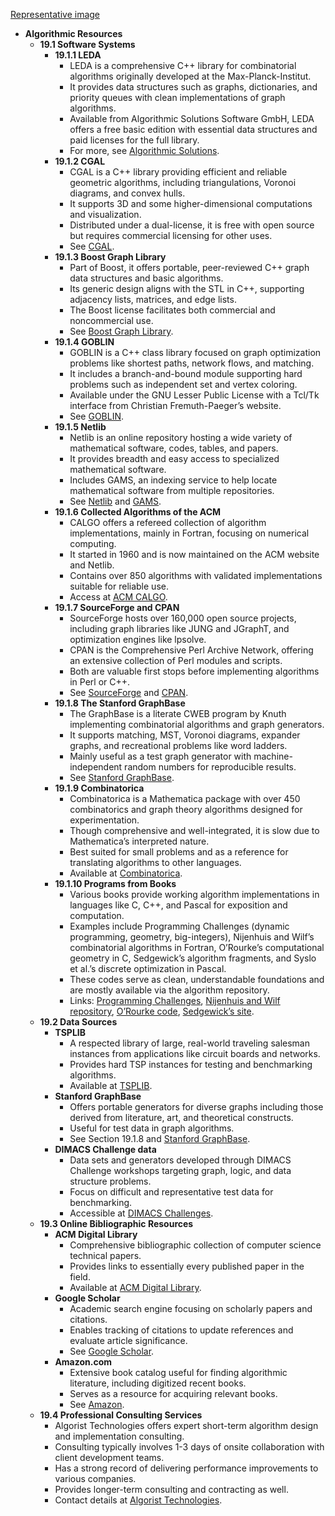 [Representative image](ADM-ch19-resources-algos.best.png)

- **Algorithmic Resources**  
  - **19.1 Software Systems**  
    - **19.1.1 LEDA**  
      - LEDA is a comprehensive C++ library for combinatorial algorithms originally developed at the Max-Planck-Institut.  
      - It provides data structures such as graphs, dictionaries, and priority queues with clean implementations of graph algorithms.  
      - Available from Algorithmic Solutions Software GmbH, LEDA offers a free basic edition with essential data structures and paid licenses for the full library.  
      - For more, see [Algorithmic Solutions](http://www.algorithmic-solutions.com/).  
    - **19.1.2 CGAL**  
      - CGAL is a C++ library providing efficient and reliable geometric algorithms, including triangulations, Voronoi diagrams, and convex hulls.  
      - It supports 3D and some higher-dimensional computations and visualization.  
      - Distributed under a dual-license, it is free with open source but requires commercial licensing for other uses.  
      - See [CGAL](https://www.cgal.org).  
    - **19.1.3 Boost Graph Library**  
      - Part of Boost, it offers portable, peer-reviewed C++ graph data structures and basic algorithms.  
      - Its generic design aligns with the STL in C++, supporting adjacency lists, matrices, and edge lists.  
      - The Boost license facilitates both commercial and noncommercial use.  
      - See [Boost Graph Library](https://www.boost.org/libs/graph/doc).  
    - **19.1.4 GOBLIN**  
      - GOBLIN is a C++ class library focused on graph optimization problems like shortest paths, network flows, and matching.  
      - It includes a branch-and-bound module supporting hard problems such as independent set and vertex coloring.  
      - Available under the GNU Lesser Public License with a Tcl/Tk interface from Christian Fremuth-Paeger’s website.  
      - See [GOBLIN](http://www.math.uni-augsburg.de/~fremuth/goblin.html).  
    - **19.1.5 Netlib**  
      - Netlib is an online repository hosting a wide variety of mathematical software, codes, tables, and papers.  
      - It provides breadth and easy access to specialized mathematical software.  
      - Includes GAMS, an indexing service to help locate mathematical software from multiple repositories.  
      - See [Netlib](http://www.netlib.org) and [GAMS](http://gams.nist.gov).  
    - **19.1.6 Collected Algorithms of the ACM**  
      - CALGO offers a refereed collection of algorithm implementations, mainly in Fortran, focusing on numerical computing.  
      - It started in 1960 and is now maintained on the ACM website and Netlib.  
      - Contains over 850 algorithms with validated implementations suitable for reliable use.  
      - Access at [ACM CALGO](http://www.acm.org/calgo/).  
    - **19.1.7 SourceForge and CPAN**  
      - SourceForge hosts over 160,000 open source projects, including graph libraries like JUNG and JGraphT, and optimization engines like lpsolve.  
      - CPAN is the Comprehensive Perl Archive Network, offering an extensive collection of Perl modules and scripts.  
      - Both are valuable first stops before implementing algorithms in Perl or C++.  
      - See [SourceForge](https://sourceforge.net) and [CPAN](https://www.cpan.org).  
    - **19.1.8 The Stanford GraphBase**  
      - The GraphBase is a literate CWEB program by Knuth implementing combinatorial algorithms and graph generators.  
      - It supports matching, MST, Voronoi diagrams, expander graphs, and recreational problems like word ladders.  
      - Mainly useful as a test graph generator with machine-independent random numbers for reproducible results.  
      - See [Stanford GraphBase](http://www-cs-faculty.stanford.edu/~knuth/sgb.html).  
    - **19.1.9 Combinatorica**  
      - Combinatorica is a Mathematica package with over 450 combinatorics and graph theory algorithms designed for experimentation.  
      - Though comprehensive and well-integrated, it is slow due to Mathematica’s interpreted nature.  
      - Best suited for small problems and as a reference for translating algorithms to other languages.  
      - Available at [Combinatorica](http://www.combinatorica.com).  
    - **19.1.10 Programs from Books**  
      - Various books provide working algorithm implementations in languages like C, C++, and Pascal for exposition and computation.  
      - Examples include Programming Challenges (dynamic programming, geometry, big-integers), Nijenhuis and Wilf’s combinatorial algorithms in Fortran, O’Rourke’s computational geometry in C, Sedgewick’s algorithm fragments, and Syslo et al.’s discrete optimization in Pascal.  
      - These codes serve as clean, understandable foundations and are mostly available via the algorithm repository.  
      - Links: [Programming Challenges](http://www.programming-challenges.com), [Nijenhuis and Wilf repository](http://www.cs.sunysb.edu/~algorith), [O’Rourke code](http://maven.smith.edu/~orourke/code.html), [Sedgewick’s site](http://www.cs.princeton.edu/~rs/).  
  - **19.2 Data Sources**  
    - **TSPLIB**  
      - A respected library of large, real-world traveling salesman instances from applications like circuit boards and networks.  
      - Provides hard TSP instances for testing and benchmarking algorithms.  
      - Available at [TSPLIB](http://www.iwr.uni-heidelberg.de/groups/comopt/software/TSPLIB95/).  
    - **Stanford GraphBase**  
      - Offers portable generators for diverse graphs including those derived from literature, art, and theoretical constructs.  
      - Useful for test data in graph algorithms.  
      - See Section 19.1.8 and [Stanford GraphBase](http://www-cs-faculty.stanford.edu/~knuth/sgb.html).  
    - **DIMACS Challenge data**  
      - Data sets and generators developed through DIMACS Challenge workshops targeting graph, logic, and data structure problems.  
      - Focus on difficult and representative test data for benchmarking.  
      - Accessible at [DIMACS Challenges](http://dimacs.rutgers.edu/Challenges).  
  - **19.3 Online Bibliographic Resources**  
    - **ACM Digital Library**  
      - Comprehensive bibliographic collection of computer science technical papers.  
      - Provides links to essentially every published paper in the field.  
      - Available at [ACM Digital Library](http://portal.acm.org/).  
    - **Google Scholar**  
      - Academic search engine focusing on scholarly papers and citations.  
      - Enables tracking of citations to update references and evaluate article significance.  
      - See [Google Scholar](http://scholar.google.com/).  
    - **Amazon.com**  
      - Extensive book catalog useful for finding algorithmic literature, including digitized recent books.  
      - Serves as a resource for acquiring relevant books.  
      - See [Amazon](https://www.amazon.com).  
  - **19.4 Professional Consulting Services**  
    - Algorist Technologies offers expert short-term algorithm design and implementation consulting.  
    - Consulting typically involves 1-3 days of onsite collaboration with client development teams.  
    - Has a strong record of delivering performance improvements to various companies.  
    - Provides longer-term consulting and contracting as well.  
    - Contact details at [Algorist Technologies](http://www.algorist.com).
